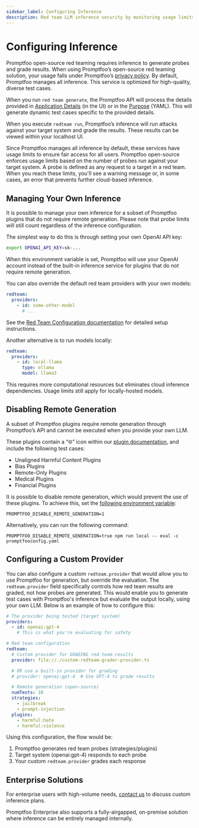 ```yaml
---
sidebar_label: Configuring Inference
description: Red team LLM inference security by monitoring usage limits and configuring remote generation.
---
```


# Configuring Inference

Promptfoo open-source red teaming requires inference to generate probes and grade results. When using Promptfoo’s open-source red teaming solution, your usage falls under Promptfoo’s [privacy policy](https://www.promptfoo.dev/privacy/). By default, Promptfoo manages all inference. This service is optimized for high-quality, diverse test cases.

When you run `red team generate`, the Promptfoo API will process the details provided in [Application Details](https://www.promptfoo.dev/docs/red-team/quickstart/#provide-application-details) (in the UI) or in the [Purpose](https://www.promptfoo.dev/docs/red-team/configuration/#purpose) (YAML). This will generate dynamic test cases specific to the provided details.

When you execute `redteam run`, Promptfoo’s inference will run attacks against your target system and grade the results. These results can be viewed within your localhost UI.

Since Promptfoo manages all inference by default, these services have usage limits to ensure fair access for all users. Promptfoo open-source enforces usage limits based on the number of probes run against your target system. A probe is defined as any request to a target in a red team. When you reach these limits, you'll see a warning message or, in some cases, an error that prevents further cloud-based inference.

## Managing Your Own Inference

It is possible to manage your own inference for a subset of Promptfoo plugins that do not require remote generation. Please note that probe limits will still count regardless of the inference configuration.

The simplest way to do this is through setting your own OpenAI API key:

```bash
export OPENAI_API_KEY=sk-...
```

When this environment variable is set, Promptfoo will use your OpenAI account instead of the built-in inference service for plugins that do not require remote generation.

You can also override the default red team providers with your own models:

```yaml
redteam:
  providers:
    - id: some-other-model
      # ...
```

See the [Red Team Configuration documentation](/docs/red-team/configuration/#providers) for detailed setup instructions.

Another alternative is to run models locally:

```yaml
redteam:
  providers:
    - id: local-llama
      type: ollama
      model: llama3
```

This requires more computational resources but eliminates cloud inference dependencies. Usage limits still apply for locally-hosted models.

## Disabling Remote Generation

A subset of Promptfoo plugins require remote generation through Promptfoo’s API and cannot be executed when you provide your own LLM.

These plugins contain a “🌐” icon within our [plugin documentation](https://www.promptfoo.dev/docs/red-team/plugins/), and include the following test cases:

- Unaligned Harmful Content Plugins
- Bias Plugins
- Remote-Only Plugins
- Medical Plugins
- Financial Plugins

It is possible to disable remote generation, which would prevent the use of these plugins. To achieve this, set the [following environment variable](https://www.promptfoo.dev/docs/usage/command-line/#ascii-only-outputs):

`PROMPTFOO_DISABLE_REMOTE_GENERATION=1`

Alternatively, you can run the following command:

`PROMPTFOO_DISABLE_REMOTE_GENERATION=true npm run local -- eval -c promptfooconfig.yaml`

## Configuring a Custom Provider

You can also configure a custom `redteam.provider` that would allow you to use Promptfoo for generation, but override the evaluation. The `redteam.provider` field specifically controls how red team results are graded, not how probes are generated. This would enable you to generate test cases with Promptfoo's inference but evaluate the output locally, using your own LLM. Below is an example of how to configure this:

```yaml
# The provider being tested (target system)
providers:
  - id: openai:gpt-4
    # This is what you're evaluating for safety

# Red team configuration
redteam:
  # Custom provider for GRADING red team results
  provider: file://./custom-redteam-grader-provider.ts

  # OR use a built-in provider for grading
  # provider: openai:gpt-4  # Use GPT-4 to grade results

  # Remote generation (open-source)
  numTests: 10
  strategies:
    - jailbreak
    - prompt-injection
  plugins:
    - harmful:hate
    - harmful:violence
```

Using this configuration, the flow would be:

1. Promptfoo generates red team probes (strategies/plugins)
2. Target system (openai:gpt-4) responds to each probe
3. Your custom `redteam.provider` grades each response

## Enterprise Solutions

For enterprise users with high-volume needs, [contact us](https://www.promptfoo.dev/contact/) to discuss custom inference plans.

Promptfoo Enterprise also supports a fully-airgapped, on-premise solution where inference can be entirely managed internally.
